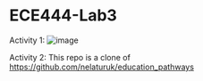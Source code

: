 # ECE444-Lab3

Activity 1:
![image](https://user-images.githubusercontent.com/43123955/135798737-12f5618b-51c0-455c-b9e2-d66a5e980be1.png)

Activity 2:
This repo is a clone of https://github.com/nelaturuk/education_pathways
